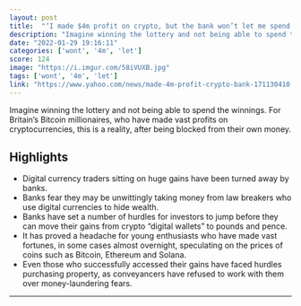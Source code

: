 ```yaml
---
layout: post
title:  "‘I made $4m profit on crypto, but the bank won’t let me spend it’"
description: "Imagine winning the lottery and not being able to spend the winnings. For Britain’s Bitcoin millionaires, who have made vast profits on cryptocurrencies, this is a reality, after being blocked from their own money."
date: "2022-01-29 19:16:11"
categories: ['wont', '4m', 'let']
score: 124
image: "https://i.imgur.com/58iVUXB.jpg"
tags: ['wont', '4m', 'let']
link: "https://www.yahoo.com/news/made-4m-profit-crypto-bank-171130410.html"
---
```


Imagine winning the lottery and not being able to spend the winnings. For Britain’s Bitcoin millionaires, who have made vast profits on cryptocurrencies, this is a reality, after being blocked from their own money.

## Highlights

- Digital currency traders sitting on huge gains have been turned away by banks.
- Banks fear they may be unwittingly taking money from law breakers who use digital currencies to hide wealth.
- Banks have set a number of hurdles for investors to jump before they can move their gains from crypto “digital wallets” to pounds and pence.
- It has proved a headache for young enthusiasts who have made vast fortunes, in some cases almost overnight, speculating on the prices of coins such as Bitcoin, Ethereum and Solana.
- Even those who successfully accessed their gains have faced hurdles purchasing property, as conveyancers have refused to work with them over money-laundering fears.

---
